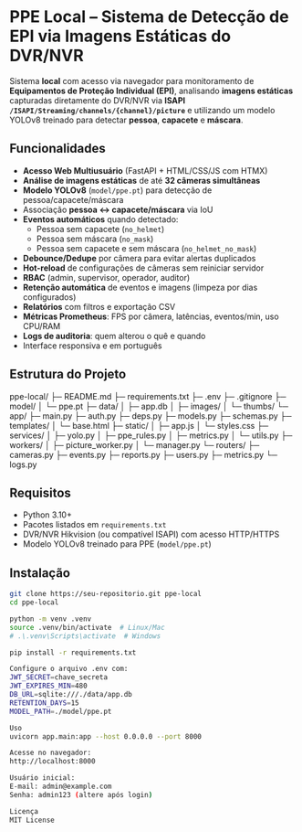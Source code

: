 # PPE Local – Sistema de Detecção de EPI via Imagens Estáticas do DVR/NVR

Sistema **local** com acesso via navegador para monitoramento de **Equipamentos de Proteção Individual (EPI)**, analisando **imagens estáticas** capturadas diretamente do DVR/NVR via **ISAPI `/ISAPI/Streaming/channels/{channel}/picture`** e utilizando um modelo YOLOv8 treinado para detectar **pessoa**, **capacete** e **máscara**.

## Funcionalidades

- **Acesso Web Multiusuário** (FastAPI + HTML/CSS/JS com HTMX)
- **Análise de imagens estáticas** de até **32 câmeras simultâneas**
- **Modelo YOLOv8** (`model/ppe.pt`) para detecção de pessoa/capacete/máscara
- Associação **pessoa ↔ capacete/máscara** via IoU
- **Eventos automáticos** quando detectado:
  - Pessoa sem capacete (`no_helmet`)
  - Pessoa sem máscara (`no_mask`)
  - Pessoa sem capacete e sem máscara (`no_helmet_no_mask`)
- **Debounce/Dedupe** por câmera para evitar alertas duplicados
- **Hot-reload** de configurações de câmeras sem reiniciar servidor
- **RBAC** (admin, supervisor, operador, auditor)
- **Retenção automática** de eventos e imagens (limpeza por dias configurados)
- **Relatórios** com filtros e exportação CSV
- **Métricas Prometheus**: FPS por câmera, latências, eventos/min, uso CPU/RAM
- **Logs de auditoria**: quem alterou o quê e quando
- Interface responsiva e em português

## Estrutura do Projeto

ppe-local/
├─ README.md
├─ requirements.txt
├─ .env
├─ .gitignore
├─ model/
│ └─ ppe.pt
├─ data/
│ ├─ app.db
│ ├─ images/
│ └─ thumbs/
└─ app/
├─ main.py
├─ auth.py
├─ deps.py
├─ models.py
├─ schemas.py
├─ templates/
│ └─ base.html
├─ static/
│ ├─ app.js
│ └─ styles.css
├─ services/
│ ├─ yolo.py
│ ├─ ppe_rules.py
│ ├─ metrics.py
│ └─ utils.py
├─ workers/
│ ├─ picture_worker.py
│ └─ manager.py
└─ routers/
├─ cameras.py
├─ events.py
├─ reports.py
├─ users.py
├─ metrics.py
└─ logs.py


## Requisitos

- Python 3.10+
- Pacotes listados em `requirements.txt`
- DVR/NVR Hikvision (ou compatível ISAPI) com acesso HTTP/HTTPS
- Modelo YOLOv8 treinado para PPE (`model/ppe.pt`)

## Instalação

```bash
git clone https://seu-repositorio.git ppe-local
cd ppe-local

python -m venv .venv
source .venv/bin/activate  # Linux/Mac
# .\.venv\Scripts\activate  # Windows

pip install -r requirements.txt

Configure o arquivo .env com:
JWT_SECRET=chave_secreta
JWT_EXPIRES_MIN=480
DB_URL=sqlite:///./data/app.db
RETENTION_DAYS=15
MODEL_PATH=./model/ppe.pt

Uso
uvicorn app.main:app --host 0.0.0.0 --port 8000

Acesse no navegador:
http://localhost:8000

Usuário inicial:
E-mail: admin@example.com
Senha: admin123 (altere após login)

Licença
MIT License